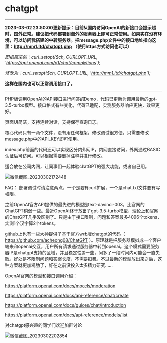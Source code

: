 # chatgpt

------

**2023-03-02 23:50:00更新提示：目前从国内访问OpenAI的新接口会提示超时，国外正常。建议把代码部署到海外的服务器上即可正常使用。如果实在没有环境，可以访问我搭建的中转服务器。把message.php文件中的接口地址指向这里：http://mm1.ltd/chatgpt.php （使用https方式访问也可以）**

*即把原来的：curl_setopt($ch, CURLOPT_URL, 'https://api.openai.com/v1/chat/completions');*

*修改为：curl_setopt($ch, CURLOPT_URL, 'http://mm1.ltd/chatgpt.php');*

**这样在国内也可以正常调用接口了。**

------


PHP版调用OpenAI的API接口进行问答的Demo，代码已更新为调用最新的gpt-3.5-turbo模型。接口格式有些变化，代码已适配，实测服务器响应更快，效果更好。

页面UI简洁，支持连续对话，支持保存查询日志。

核心代码只有一两个文件，没有用任何框架，修改调试很方便，只需要修改message.php中的API_KEY即可使用。

index.php前面的代码还可以实现区分内外网IP，内网直接访问，外网通过BASIC认证后可访问。可以根据需要删掉注释并进行修改。

适合放在公司内网，让同事们一起体验chatGPT的强大功能，或者自己用。

![微信截图_20230302172448](https://user-images.githubusercontent.com/5563148/222393529-f21d8db3-0079-4062-bd0f-677d5f40aadc.png)


FAQ：
部署调试时请注意两点，一个是要有curl扩展，一个是chat.txt文件要有写权限。

之前OpenAI官方API提供的最先进的模型是text-davinci-003，比官网的ChatGPT稍弱一些。最近OpenAI终于放出了gpt-3.5-turbo模型，理论上和官网的ChatGPT几乎没区别了。只是由于接口限制，问题和答案最多4096个tokens，实测1个汉字算2个tokens。

github上也有一些大神提供了基于官方web版chatgpt的代码（ https://github.com/acheong08/ChatGPT ）。原理就是把服务器模拟成一个客户端来和openai交互，用户所有请求通过服务器中转到openai。这个模式需要服务器IP是chatgpt支持的区域，并且稳定性差一些，问多了一段时间内可能会一直失败。好处是不限制问题和答案长度，不需要扣费。不过最新的模型放出来之后，这种方案就更加鸡肋了，好在之前没投入太多精力研究……

OpenAI官网的模型和接口调用介绍：

https://platform.openai.com/docs/models/moderation

https://platform.openai.com/docs/api-reference/chat/create

https://platform.openai.com/docs/guides/chat/introduction

https://platform.openai.com/docs/api-reference/models/list


对chatgpt感兴趣的同学们欢迎加群讨论

![微信截图_20230302202854](https://user-images.githubusercontent.com/5563148/222429139-f71c6bd3-8145-4038-9cd5-8654c7cf77c1.png)


